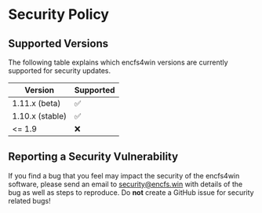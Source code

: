 # Security Policy

## Supported Versions

The following table explains which encfs4win versions are currently supported for security updates. 

| Version         | Supported          |
| -------         | ------------------ |
| 1.11.x (beta)   | :white_check_mark: |
| 1.10.x (stable) | :white_check_mark: |
| <= 1.9          | :x:                |

## Reporting a Security Vulnerability

If you find a bug that you feel may impact the security of the encfs4win 
software, please send an email to security@encfs.win with details of 
the bug as well as steps to reproduce.  Do **not** create a GitHub 
issue for security related bugs! 
